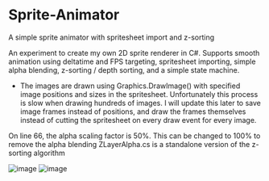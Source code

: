 # Sprite-Animator
A simple sprite animator with spritesheet import and z-sorting

An experiment to create my own 2D sprite renderer in C#. Supports smooth animation using deltatime and FPS targeting, spritesheet importing, simple alpha blending, z-sorting / depth sorting, and a simple state machine.

* The images are drawn using Graphics.DrawImage() with specified image positions and sizes in the spritesheet. Unfortunately this process is slow when drawing hundreds of images. I will update this later to save image frames instead of positions, and draw the frames themselves instead of cutting the spritesheet on every draw event for every image.

On line 66, the alpha scaling factor is 50%. This can be changed to 100% to remove the alpha blending
ZLayerAlpha.cs is a standalone version of the z-sorting algorithm

![image](https://user-images.githubusercontent.com/61665584/140416682-0f2d0550-e895-430e-8fc7-009622fd0c1c.png)
![image](https://user-images.githubusercontent.com/61665584/140416771-0adbbb92-7ac9-451c-8df4-9b270289a9db.png)
